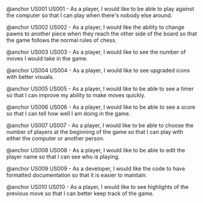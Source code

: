 @anchor US001 US001 - As a player, I would like to be able to play against the computer so that I can play when there's nobody else around.

@anchor US002 US002 - As a player, I would like the ability to change pawns to another piece when they reach the other side of the board so that the game follows the normal rules of chess.

@anchor US003 US003 - As a player, I would like to see the number of moves I would take in the game.

@anchor US004 US004 - As a player, I would like to see upgraded icons with better visuals.

@anchor US005 US005 - As a player, I would like to be able to see a timer so that I can improve my ability to make moves quickly.

@anchor US006 US006 - As a player, I would like to be able to see a score so that I can tell how well I am doing in the game.

@anchor US007 US007 - As a player, I would like to be able to choose the number of players at the beginning of the game so that I can play with either the computer or another person.

@anchor US008 US008 - As a player, I would like to be able to edit the player name so that I can see who is playing.

@anchor US009 US009 - As a developer, I would like the code to have formatted documentation so that it is easier to maintain.

@anchor US010 US010 - As a player, I would like to see  highlights of the previous move so that I can better keep track of the game.
